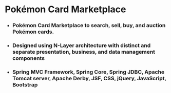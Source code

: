 <!DOCTYPE html>
<html>
    <head>
      <meta charset="utf=8">
    </head>
    <body>
    <h1>Pokémon Card Marketplace</h1>
    <ul>
        <li><h3>Pokémon Card Marketplace to search, sell, buy, and auction Pokémon cards.<h3></li>
        <li><h3>Designed using N-Layer architecture with distinct and separate presentation, business, and data management components</h3></li>
        <li><h3>Spring MVC Framework, Spring Core, Spring JDBC, Apache Tomcat server, Apache Derby, JSF, CSS, jQuery, JavaScript, Bootstrap</h3></li>
    </ul>
  </body>
</html>


